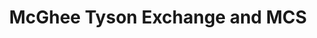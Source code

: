 ---
title: "McGhee Tyson Exchange and MCS"
url: /lousville/mcghee-tyson-exchange-and-mcs/
shop: Warenhaus
---